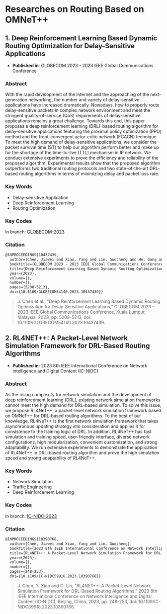 # Researches on Routing Based on OMNeT++

## 1. Deep Reinforcement Learning Based Dynamic Routing Optimization for Delay-Sensitive Applications

- **Published in**: GLOBECOM 2023 - 2023 IEEE Global Communications Conference

### Abstract

With the rapid development of the Internet and the approaching of the next-generation networking, the number and variety of delay-sensitive applications have increased dramatically. Nowadays, how to properly route delay-sensitive packets in complex network environment and meet the stringent quality-of-service (QoS) requirements of delay-sensitive applications remains a great challenge. Towards this end, this paper proposes a deep reinforcement learning (DRL)-based routing algorithm for delay-sensitive applications featuring the proximal policy optimization (PPO) method and the front-convergent actor-critic network (FCACN) technique. To meet the high demand of delay-sensitive applications, we consider the packet survival time (ST) to help our algorithm perform better and make up for the shortage of the time-to-live (TTL) mechanism in IP network. We conduct extensive experiments to prove the efficiency and reliability of the proposed algorithm. Experimental results show that the proposed algorithm outperforms two traditional routing protocols and two state-of-the-art DRL-based routing algorithms in terms of minimizing delay and packet loss rate.

### Key Words

- Delay-sensitive Application
- Deep Reinforcement Learning
- Routing Optimization

### Key Codes

In branch: [GLOBECOM-2023](https://github.com/int-net-official/packet-level-routing-OMNeTpp/tree/GLOBECOM-2023)

### Citation

```latex
@INPROCEEDINGS{10437439,
  author={Chen, Jiawei and Xiao, Yang and Lin, Guocheng and He, Gang and Liu, Fang and Zhou, Wenli and Liu, Jun},
  booktitle={GLOBECOM 2023 - 2023 IEEE Global Communications Conference}, 
  title={Deep Reinforcement Learning Based Dynamic Routing Optimization for Delay-Sensitive Applications}, 
  year={2023},
  volume={},
  number={},
  pages={5208-5213},
  doi={10.1109/GLOBECOM54140.2023.10437439}}
```

> J. Chen et al., "Deep Reinforcement Learning Based Dynamic Routing Optimization for Delay-Sensitive Applications," GLOBECOM 2023 - 2023 IEEE Global Communications Conference, Kuala Lumpur, Malaysia, 2023, pp. 5208-5213, doi: 10.1109/GLOBECOM54140.2023.10437439.

## 2. RL4NET++: A Packet-Level Network Simulation Framework for DRL-Based Routing Algorithms

- **Published in**: 2023 8th IEEE International Conference on Network Intelligence and Digital Content (IC-NIDC)

### Abstract

As the rising complexity for network simulation and the development of deep reinforcement learning (DRL), existing network simulation frameworks cannot meet the high demand for DRL-based simulation. To solve this issue, we propose RL4NeT++, a packet-level network simulation framework based on OMNeT++ for DRL-based routing algorithms. To the best of our knowledge, RL4NeT++ is the first network simulation framework that takes asynchronous updating strategy into consideration and applies it for consistence to the training logic of DRL. In addition, RL4NeT++ has fast simulation and training speed, user-friendly interface, diverse network configurations, high modularization, convenient customization, and strong adaptability. We run extensive experiments to demonstrate the application of RL4NeT++ in DRL-based routing algorithm and prove the high simulation speed and strong adaptability of RL4NeT++.

### Key Words

- Network Simulation
- Traffic Engineering
- Deep Reinforcement Learning

### Key Codes

In branch: [IC-NIDC-2023](https://github.com/int-net-official/packet-level-routing-OMNeTpp/tree/IC-NIDC-2023)

### Citation

```latex
@INPROCEEDINGS{10390768,
  author={Chen, Jiawei and Xiao, Yang and Lin, Guocheng},
  booktitle={2023 8th IEEE International Conference on Network Intelligence and Digital Content (IC-NIDC)}, 
  title={RL4NET++: A Packet-Level Network Simulation Framework for DRL-Based Routing Algorithms}, 
  year={2023},
  volume={},
  number={},
  pages={248-253},
  doi={10.1109/IC-NIDC59918.2023.10390768}}
```

> J. Chen, Y. Xiao and G. Lin, "RL4NET++: A Packet-Level Network Simulation Framework for DRL-Based Routing Algorithms," 2023 8th IEEE International Conference on Network Intelligence and Digital Content (IC-NIDC), Beijing, China, 2023, pp. 248-253, doi: 10.1109/IC-NIDC59918.2023.10390768.
